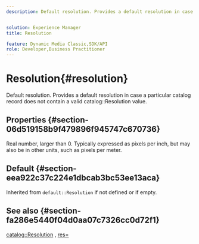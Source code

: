 ```yaml
---
description: Default resolution. Provides a default resolution in case a particular catalog record does not contain a valid catalog Resolution value.


solution: Experience Manager
title: Resolution

feature: Dynamic Media Classic,SDK/API
role: Developer,Business Practitioner
---
```


# Resolution{#resolution}

Default resolution. Provides a default resolution in case a particular catalog record does not contain a valid catalog::Resolution value.

## Properties {#section-06d519158b9f479896f945747c670736}

Real number, larger than 0. Typically expressed as pixels per inch, but may also be in other units, such as pixels per meter.

## Default {#section-eea922c37c224e1dbcab3bc53ee13aca}

Inherited from `default::Resolution` if not defined or if empty.

## See also {#section-fa286e5440f04d0aa07c7326cc0d72f1}

[catalog::Resolution](../../../../../ir-api/material-cat/image-rendering-api-ref/c-ir-material-catalog/c-ir-material-data-reference/r-ir-resolution-dataref.md#reference-6a2d64c2d72b438fade58a3391569da7) , [res=](../../../../../ir-api/http-protocol/image-rendering-api-ref/c-ir-http-protocol-ref/c-ir-http-protocol-command-reference/r-ir-res.md#reference-0ad9de8887144c83a6db97b4994f7c04) 
